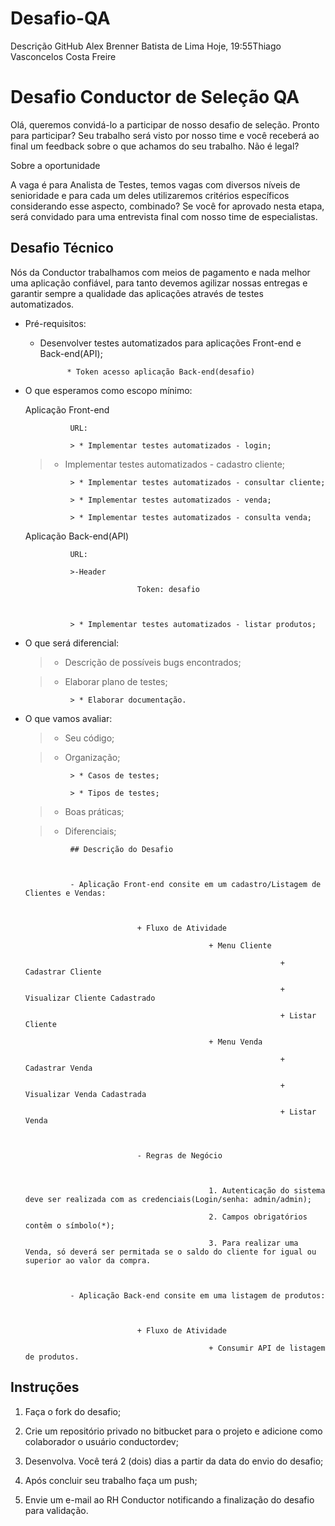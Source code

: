 # Desafio-QA


Descrição GitHub
Alex Brenner Batista de Lima
Hoje, 19:55Thiago Vasconcelos Costa Freire

# Desafio Conductor de Seleção QA

 

Olá, queremos convidá-lo a participar de nosso desafio de seleção. Pronto para participar? Seu trabalho será visto por nosso time e você receberá ao final um feedback sobre o que achamos do seu trabalho. Não é legal?

Sobre a oportunidade

 

A vaga é para Analista de Testes, temos vagas com diversos níveis de senioridade e para cada um deles utilizaremos critérios específicos considerando esse aspecto, combinado? Se você for aprovado nesta etapa, será convidado para uma entrevista final com nosso time de especialistas.

 

## Desafio Técnico

 

Nós da Conductor trabalhamos com meios de pagamento e nada melhor uma aplicação confiável, para tanto devemos agilizar nossas entregas e garantir sempre a qualidade das aplicações através de testes automatizados.

 

- Pré-requisitos:

 

    * Desenvolver testes automatizados para aplicações Front-end e Back-end(API);

                * Token acesso aplicação Back-end(desafio)

 

- O que esperamos como escopo mínimo:

 

    Aplicação Front-end

                URL:

                > * Implementar testes automatizados - login;

    > * Implementar testes automatizados - cadastro cliente;

                > * Implementar testes automatizados - consultar cliente;

                > * Implementar testes automatizados - venda;

                > * Implementar testes automatizados - consulta venda;

 

    Aplicação Back-end(API)

                URL:

                >-Header

                               Token: desafio

                              

                > * Implementar testes automatizados - listar produtos;

 

- O que será diferencial:

 

    > * Descrição de possíveis bugs encontrados;

    > * Elaborar plano de testes;

                > * Elaborar documentação.

   

- O que vamos avaliar:

 

    > * Seu código;

    > * Organização;

                > * Casos de testes;

                > * Tipos de testes;

    > * Boas práticas;

    > * Diferenciais;   

               

                ## Descrição do Desafio

               

                - Aplicação Front-end consite em um cadastro/Listagem de Clientes e Vendas:

               

                               + Fluxo de Atividade

                                               + Menu Cliente

                                                               + Cadastrar Cliente                                                                       

                                                               + Visualizar Cliente Cadastrado

                                                               + Listar Cliente

                                               + Menu Venda

                                                               + Cadastrar Venda

                                                               + Visualizar Venda Cadastrada

                                                               + Listar Venda                                 

                              

                               - Regras de Negócio

                              

                                               1. Autenticação do sistema deve ser realizada com as credenciais(Login/senha: admin/admin);

                                               2. Campos obrigatórios contêm o símbolo(*);

                                               3. Para realizar uma Venda, só deverá ser permitada se o saldo do cliente for igual ou superior ao valor da compra.                      

                                              

                - Aplicação Back-end consite em uma listagem de produtos:

               

                               + Fluxo de Atividade

                                               + Consumir API de listagem de produtos.                                                           

                                              

## Instruções

 

  1. Faça o fork do desafio;

  2. Crie um repositório privado no bitbucket para o projeto e adicione como colaborador o usuário conductordev;

  3. Desenvolva. Você terá 2 (dois) dias a partir da data do envio do desafio;

  4. Após concluir seu trabalho faça um push;

  5. Envie um e-mail ao RH Conductor notificando a finalização do desafio para validação.
